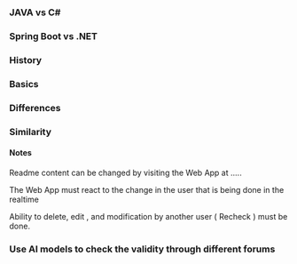 ### JAVA vs C#

### Spring Boot vs .NET

### History

### Basics

### Differences

### Similarity

#### Notes

Readme content can be changed by visiting the Web App at .....

The Web App must react to the change in the user that is being done in the realtime

Ability to delete, edit , and modification by another user ( Recheck ) must be done.

### Use AI models to check the validity through different forums
